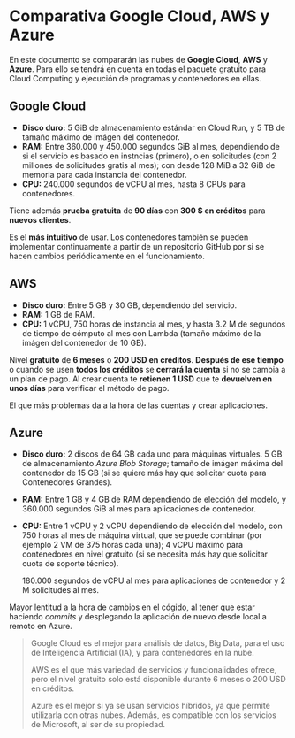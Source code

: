 # Comparativa Google Cloud, AWS y Azure

En este documento se compararán las nubes de **Google Cloud**, **AWS**
y **Azure**. Para ello se tendrá en cuenta en todas el paquete gratuito
para Cloud Computing y ejecución de programas y contenedores en ellas.

## Google Cloud
* **Disco duro:** 5 GiB de almacenamiento estándar en Cloud Run, y 5 TB
de tamaño máximo de imágen del contenedor.
* **RAM:** Entre 360.000 y 450.000 segundos GiB al mes, dependiendo
de si el servicio es basado en instncias (primero), o en
solicitudes (con 2 millones de solicitudes gratis al mes); con desde
128 MiB a 32 GiB de memoria para cada instancia del contenedor.
* **CPU:** 240.000 segundos de vCPU al mes, hasta 8 CPUs para
contenedores.

Tiene además **prueba gratuita** de **90 días** con **300 $ en
créditos** para **nuevos clientes**.

Es el **más intuitivo** de usar. Los contenedores también se pueden
implementar continuamente a partir de un repositorio GitHub por si se
hacen cambios periódicamente en el funcionamiento.

## AWS
* **Disco duro:** Entre 5 GB y 30 GB, dependiendo del servicio.
* **RAM:** 1 GB de RAM.
* **CPU:** 1 vCPU, 750 horas de instancia al mes, y hasta 3.2 M
de segundos de tiempo de cómputo al mes con Lambda (tamaño máximo de
la imágen del contenedor de 10 GB).

Nivel **gratuito** de **6 meses** o **200 USD en créditos**. **Después 
de ese tiempo** o cuando se usen **todos los créditos** se **cerrará la
cuenta** si no se cambia a un plan de pago.
Al crear cuenta te **retienen 1 USD** que te **devuelven en unos días**
para verificar el método de pago.

El que más problemas da a la hora de las cuentas y crear aplicaciones. 

## Azure
* **Disco duro:** 2 discos de 64 GB cada uno para máquinas virtuales.
5 GB de almacenamiento *Azure Blob Storage*; tamaño de imágen máxima
del contenedor de 15 GB (si se quiere más hay que solicitar cuota para
Contenedores Grandes).
* **RAM:** Entre 1 GB y 4 GB de RAM dependiendo de elección del modelo,
y 360.000 segundos GiB al mes para aplicaciones de contenedor.
* **CPU:** Entre 1 vCPU y 2 vCPU dependiendo de elección del modelo,
con 750 horas al mes de máquina virtual, que se puede combinar (por
ejemplo 2 VM de 375 horas cada una); 4 vCPU máximo para contenedores
en nivel gratuito (si se necesita más hay que solicitar cuota de
soporte técnico).
    
    180.000 segundos de vCPU al mes para aplicaciones de contenedor
y 2 M solicitudes al mes.

Mayor lentitud a la hora de cambios en el cógido, al tener que estar
haciendo *commits* y desplegando la aplicación de nuevo desde local a
remoto en Azure.

> Google Cloud es el mejor para análisis de datos, Big Data, para el 
> uso de Inteligencia Artificial (IA), y para contenedores en la nube.
> 
> AWS es el que más variedad de servicios y funcionalidades ofrece, 
> pero el nivel gratuito solo está disponible durante 6 meses o 200
> USD en créditos.
> 
> Azure es el mejor si ya se usan servicios híbridos, ya que permite
> utilizarla con otras nubes. Además, es compatible con los servicios
> de Microsoft, al ser de su propiedad.